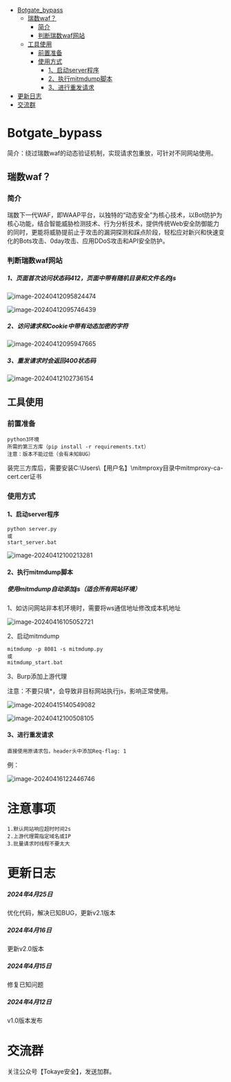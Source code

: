 * [Botgate_bypass](#botgate_bypass)
  * [瑞数waf？](#瑞数waf)
    * [简介](#简介)
    * [判断瑞数waf网站](#判断瑞数waf网站)
  * [工具使用](#工具使用)
    * [前置准备](#前置准备)
    * [使用方式](#使用方式)
      * [1、启动server程序](#1启动server程序)
      * [2、执行mitmdump脚本](#2执行mitmdump脚本)
      * [3、进行重发请求](#3进行重发请求)
* [更新日志](#更新日志)
* [交流群](#交流群)

# Botgate_bypass

简介：绕过瑞数waf的动态验证机制，实现请求包重放，可针对不同网站使用。

## 瑞数waf？

### 简介

瑞数下一代WAF，即WAAP平台，以独特的“动态安全”为核心技术，以Bot防护为核心功能，结合智能威胁检测技术、行为分析技术，提供传统Web安全防御能力的同时，更能将威胁提前止于攻击的漏洞探测和踩点阶段，轻松应对新兴和快速变化的Bots攻击、0day攻击、应用DDoS攻击和API安全防护。

### 判断瑞数waf网站

##### 1、页面首次访问状态码412，页面中带有随机目录和文件名的js

![image-20240412095824474](./assets/image-20240412095824474.png)

![image-20240412095746439](./assets/image-20240412095746439.png)

##### 2、访问请求和Cookie中带有动态加密的字符

![image-20240412095947665](./assets/image-20240412095947665.png)

##### 3、重发请求时会返回400状态码

![image-20240412102736154](./assets/image-20240412102736154.png)

## 工具使用

### 前置准备

```
python3环境
所需的第三方库（pip install -r requirements.txt）
注意：版本不能过低（会有未知BUG）
```

装完三方库后，需要安装C:\Users\【用户名】\mitmproxy目录中mitmproxy-ca-cert.cer证书

### 使用方式

#### 1、启动server程序

```
python server.py
或
start_server.bat
```

![image-20240412100213281](./assets/image-20240412100213281.png)

#### 2、执行mitmdump脚本

##### 使用mitmdump自动添加js（适合所有网站环境）

1、如访问网站非本机环境时，需要将ws通信地址修改成本机地址

![image-20240416105052721](./assets/image-20240416105052721.png)

2、启动mitmdump

```
mitmdump -p 8081 -s mitmdump.py
或
mitmdump_start.bat
```

3、Burp添加上游代理

注意：不要只填*，会导致非目标网站执行js，影响正常使用。

![image-20240415140549082](./assets/image-20240415140549082.png)

![image-20240412100508105](./assets/image-20240412100508105.png)

#### 3、进行重发请求

```
直接使用原请求包，header头中添加Req-flag: 1
```

例：

![image-20240416122446746](./assets/image-20240416122446746.png)

# 注意事项

```
1.默认网站响应超时时间2s
2.上游代理需指定域名或IP
3.批量请求时线程不要太大
```

# 更新日志

##### 2024年4月25日

优化代码，解决已知BUG，更新v2.1版本

##### 2024年4月16日

更新v2.0版本

##### 2024年4月15日

修复已知问题

##### 2024年4月12日

v1.0版本发布

# 交流群

关注公众号【Tokaye安全】，发送加群。
